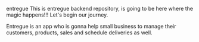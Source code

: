 
entregue
This is entregue backend repository, is going to be here where the magic happens!!! Let's begin our journey.

Entregue is an app who is gonna help small business to manage their customers, products, sales and schedule deliveries as well.
